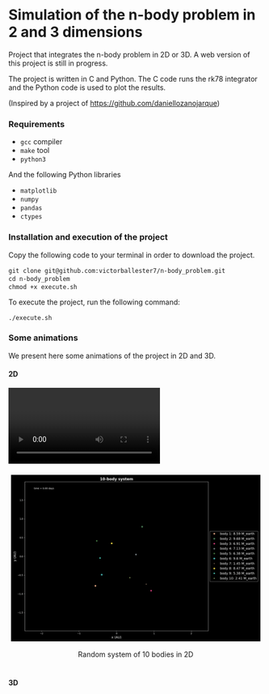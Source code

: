 # Simulation of the n-body problem in 2 and 3 dimensions

Project that integrates the n-body problem in 2D or 3D. A web version of this project is still in progress.

The project is written in C and Python. The C code runs the rk78 integrator and the Python code is used to plot the results.

(Inspired by a project of https://github.com/daniellozanojarque)

### Requirements

- `gcc` compiler
- `make` tool
- `python3`

And the following Python libraries

- `matplotlib`
- `numpy`
- `pandas`
- `ctypes`

### Installation and execution of the project

Copy the following code to your terminal in order to download the project.

```
git clone git@github.com:victorballester7/n-body_problem.git
cd n-body_problem
chmod +x execute.sh
```

To execute the project, run the following command:

```
./execute.sh
```

### Some animations

We present here some animations of the project in 2D and 3D.

#### 2D

![Solar system](../animation/solar_system2d.mp4)

<div style="display: flex;" align="center">
  <div style="flex: 45%; padding: 5px;">
    <img src="../animation/random10-2d.gif" alt="Image 1">
    <p>Random system of 10 bodies in 2D</p>
  </div>
  <!-- <div style="flex: 45%; padding: 5px;">
    <video width="100%" controls>
      <source src="../animation/solar_system2d.mp4" type="video/mp4">
      Your browser does not support the video tag.
    </video>
    <p>Solar system</p>
  </div> -->
</div>

#### 3D

<!-- <div style="display: flex;" align="center">
  <div style="flex: 45%; padding: 5px;">
    <video width="100%" controls>
      <source src="video_filename.mp4" type="video/mp4">
      Your browser does not support the video tag.
    </video>
    <p>Random system of 20 bodies in 3D</p>
  </div>
  <div style="flex: 45%; padding: 5px;">
    <video width="100%" controls>
      <source src="video_filename_2.mp4" type="video/mp4">
      Your browser does not support the video tag.
    </video>
    <p>Rocky planets of the Solar System</p>
  </div>
</div> -->
